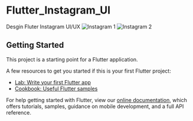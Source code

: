 # Flutter_Instagram_UI
Desgin Fluter Instagram UI/UX
![Instagram 1](https://raw.githubusercontent.com/baobon/Flutter_Instagram_UI/master/instagram_clone/image/screen1.png)
![Instagram 2](https://raw.githubusercontent.com/baobon/Flutter_Instagram_UI/master/instagram_clone/image/screen2.png)

## Getting Started

This project is a starting point for a Flutter application.

A few resources to get you started if this is your first Flutter project:

- [Lab: Write your first Flutter app](https://flutter.dev/docs/get-started/codelab)
- [Cookbook: Useful Flutter samples](https://flutter.dev/docs/cookbook)

For help getting started with Flutter, view our
[online documentation](https://flutter.dev/docs), which offers tutorials,
samples, guidance on mobile development, and a full API reference.
